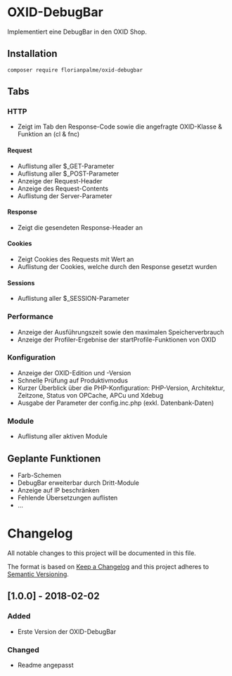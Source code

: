 # OXID-DebugBar

Implementiert eine DebugBar in den OXID Shop.

## Installation

```
composer require florianpalme/oxid-debugbar
```


## Tabs


### HTTP
- Zeigt im Tab den Response-Code sowie die angefragte OXID-Klasse & Funktion an (cl & fnc)

#### Request
- Auflistung aller $_GET-Parameter
- Auflistung aller $_POST-Parameter
- Anzeige der Request-Header
- Anzeige des Request-Contents
- Auflistung der Server-Parameter

#### Response
- Zeigt die gesendeten Response-Header an

#### Cookies
- Zeigt Cookies des Requests mit Wert an
- Auflistung der Cookies, welche durch den Response gesetzt wurden

#### Sessions
- Auflistung aller $_SESSION-Parameter


### Performance
- Anzeige der Ausführungszeit sowie den maximalen Speicherverbrauch
- Anzeige der Profiler-Ergebnise der startProfile-Funktionen von OXID


### Konfiguration
- Anzeige der OXID-Edition und -Version
- Schnelle Prüfung auf Produktivmodus
- Kurzer Überblick über die PHP-Konfiguration: PHP-Version, Architektur, Zeitzone, Status von OPCache, APCu und Xdebug
- Ausgabe der Parameter der config.inc.php (exkl. Datenbank-Daten)


### Module
- Auflistung aller aktiven Module


## Geplante Funktionen
- Farb-Schemen
- DebugBar erweiterbar durch Dritt-Module
- Anzeige auf IP beschränken
- Fehlende Übersetzungen auflisten
- ...


# Changelog
All notable changes to this project will be documented in this file.

The format is based on [Keep a Changelog](http://keepachangelog.com/en/1.0.0/)
and this project adheres to [Semantic Versioning](http://semver.org/spec/v2.0.0.html).

## [1.0.0] - 2018-02-02
### Added
- Erste Version der OXID-DebugBar

### Changed
- Readme angepasst

